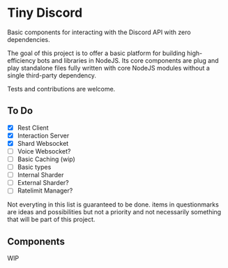 # Tiny Discord

Basic components for interacting with the Discord API with zero dependencies.

The goal of this project is to offer a basic platform for building high-efficiency bots and libraries in NodeJS. Its core components are plug and play standalone files fully written with core NodeJS modules without a single third-party dependency.

Tests and contributions are welcome.

## To Do

- [x] Rest Client
- [x] Interaction Server
- [x] Shard Websocket
- [ ] Voice Websocket?
- [ ] Basic Caching (wip)
- [ ] Basic types
- [ ] Internal Sharder
- [ ] External Sharder?
- [ ] Ratelimit Manager?

Not everyting in this list is guaranteed to be done. items in questionmarks are ideas and possibilities but not a priority and not necessarily something that will be part of this project.

## Components

WIP
